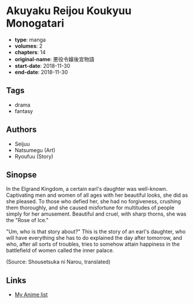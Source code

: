 # Akuyaku Reijou Koukyuu Monogatari

-   **type**: manga
-   **volumes**: 2
-   **chapters**: 14
-   **original-name**: 悪役令嬢後宮物語
-   **start-date**: 2018-11-30
-   **end-date**: 2018-11-30

## Tags

-   drama
-   fantasy

## Authors

-   Seijuu
-   Natsumegu (Art)
-   Ryoufuu (Story)

## Sinopse

In the Elgrand Kingdom, a certain earl's daughter was well-known. Captivating men and women of all ages with her beautiful looks, she did as she pleased. To those who defied her, she had no forgiveness, crushing them thoroughly, and she caused misfortune for multitudes of people simply for her amusement. Beautiful and cruel, with sharp thorns, she was the "Rose of Ice."

"Um, who is that story about?" This is the story of an earl's daughter, who will have everything she has to do explained the day after tomorrow, and who, after all sorts of troubles, tries to somehow attain happiness in the battlefield of women called the inner palace.

(Source: Shousetsuka ni Narou, translated)

## Links

-   [My Anime list](https://myanimelist.net/manga/138678/Akuyaku_Reijou_Koukyuu_Monogatari)
